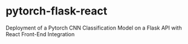 # pytorch-flask-react
Deployment of a Pytorch CNN Classification Model on a Flask API with React Front-End Integration
